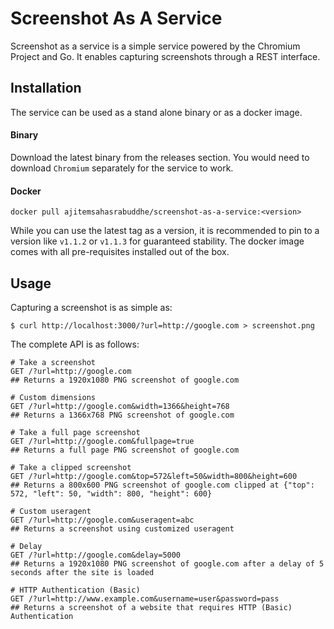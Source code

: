 # Screenshot As A Service

Screenshot as a service is a simple service powered by the Chromium Project and Go. It enables capturing screenshots through a REST interface.

## Installation

The service can be used as a stand alone binary or as a docker image.

#### Binary
Download the latest binary from the releases section. You would need to download `Chromium` separately for the service to work.
#### Docker
`docker pull ajitemsahasrabuddhe/screenshot-as-a-service:<version>`

While you can use the latest tag as a version, it is recommended to pin to a version like `v1.1.2` or `v1.1.3` for guaranteed stability. The docker image comes with all pre-requisites installed out of the box.

## Usage

Capturing a screenshot is as simple as:

`$ curl http://localhost:3000/?url=http://google.com > screenshot.png`

The complete API is as follows:

```
# Take a screenshot
GET /?url=http://google.com
## Returns a 1920x1080 PNG screenshot of google.com

# Custom dimensions
GET /?url=http://google.com&width=1366&height=768
## Returns a 1366x768 PNG screenshot of google.com

# Take a full page screenshot
GET /?url=http://google.com&fullpage=true
## Returns a full page PNG screenshot of google.com

# Take a clipped screenshot
GET /?url=http://google.com&top=572&left=50&width=800&height=600
## Returns a 800x600 PNG screenshot of google.com clipped at {"top": 572, "left": 50, "width": 800, "height": 600}

# Custom useragent
GET /?url=http://google.com&useragent=abc
## Returns a screenshot using customized useragent

# Delay
GET /?url=http://google.com&delay=5000
## Returns a 1920x1080 PNG screenshot of google.com after a delay of 5 seconds after the site is loaded

# HTTP Authentication (Basic)
GET /?url=http://www.example.com&username=user&password=pass
## Returns a screenshot of a website that requires HTTP (Basic) Authentication
```